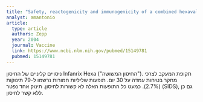 ```yaml
---
title: "Safety, reactogenicity and immunogenicity of a combined hexavalent tetanus, diphtheria, acellular pertussis, hepatitis B, inactivated poliovirus vaccine and Haemophilus influenzae type b conjugate vaccine, for primary immunization of infants"
analyst: amantonio
article:
  type: article
  authors: Zepp
  year: 2004
  journal: Vaccine
  link: https://www.ncbi.nlm.nih.gov/pubmed/15149781
  pubmed: 15149781
---
```


ניסויים קליניים של החיסון Infanrix Hexa ("החיסון המשושה").
תקופת המעקב לצרכי מחקר בטיחות עמדה על 30 יום.
תופעות שליליות חמורות נרשמו ל-79 תינוקות (2.7%). כמעט כל התופעות האלה לא קשורות לחיסון.
תינוק אחד נפטר (SIDS), גם כן ללא קשר לחיסון.
